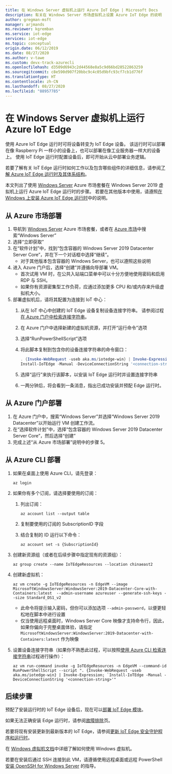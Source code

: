 ```yaml
---
title: 在 Windows Server 虚拟机上运行 Azure IoT Edge | Microsoft Docs
description: 有关在 Windows Server 市场虚拟机上设置 Azure IoT Edge 的说明
author: gregman-msft
manager: arjmands
ms.reviewer: kgremban
ms.service: iot-edge
services: iot-edge
ms.topic: conceptual
origin.date: 06/12/2019
ms.date: 08/27/2020
ms.author: v-tawe
ms.custom: devx-track-azurecli
ms.openlocfilehash: d3509d6943c2d44568e8a5c9d66bd28522863259
ms.sourcegitcommit: c8e590d907f20bbc9c4c05d9bfc93cf7cb1d776f
ms.translationtype: HT
ms.contentlocale: zh-CN
ms.lasthandoff: 08/27/2020
ms.locfileid: "88957785"
---
```

# <a name="run-azure-iot-edge-on-windows-server-virtual-machines"></a>在 Windows Server 虚拟机上运行 Azure IoT Edge

使用 Azure IoT Edge 运行时可将设备转变为 IoT Edge 设备。 该运行时可以部署在像 Raspberry Pi 一样小的设备上，也可以部署在像工业服务器一样大的设备上。 使用 IoT Edge 运行时配置设备后，即可开始从云中部署业务逻辑。

若要了解有关 IoT Edge 运行时如何工作以及包含哪些组件的详细信息，请参阅[了解 Azure IoT Edge 运行时及其体系结构](iot-edge-runtime.md)。

本文列出了使用 [Windows Server](https://market.azure.cn/marketplace/apps/microsoftwindowsserver.windowsserver?tab=Overview) Azure 市场套餐在 Windows Server 2019 虚拟机上运行 Azure IoT Edge 运行时的步骤。 若要在其他版本中使用，请遵照[在 Windows 上安装 Azure IoT Edge 运行时](how-to-install-iot-edge-windows.md)中的说明。

## <a name="deploy-from-the-azure-marketplace"></a>从 Azure 市场部署

1. 导航到 [Windows Server](https://market.azure.cn/marketplace/apps/microsoftwindowsserver.windowsserver?tab=Overview) Azure 市场套餐，或者在 [Azure 市场](https://market.azure.cn/marketplace/apps)中搜索“Windows Server”
2. 选择“立即获取” 
3. 在“软件计划”中，找到“包含容器的 Windows Server 2019 Datacenter Server Core”，并在下一个对话框中选择“继续”。  
    * 对于其他版本包含容器的 Windows Server，也可以遵照这些说明
4. 进入 Azure 门户后，选择“创建”并遵循向导部署 VM。 
    * 首次试用 VM 时，在公共入站端口菜单中可以十分方便地使用密码和启用 RDP 与 SSH。
    * 如果你有资源密集型工作负荷，应通过添加更多 CPU 和/或内存来升级虚拟机大小。
5. 部署虚拟机后，请将其配置为连接到 IoT 中心：
    1. 从在 IoT 中心中创建的 IoT Edge 设备复制设备连接字符串。 请参阅过程[在 Azure 门户中检索连接字符串](how-to-register-device.md#retrieve-the-connection-string-in-the-azure-portal)。
    1. 在 Azure 门户中选择新建的虚拟机资源，并打开“运行命令”选项 
    1. 选择“RunPowerShellScript”选项 
    1. 将此脚本复制到包含你的设备连接字符串的命令窗口：

        ```powershell
        . {Invoke-WebRequest -useb aka.ms/iotedge-win} | Invoke-Expression; `
        Install-IoTEdge -Manual -DeviceConnectionString '<connection-string>'
        ```

    1. 选择“运行”来执行该脚本，以安装 IoT Edge 运行时并设置连接字符串 
    1. 一两分钟后，将会看到一条消息，指出已成功安装并预配 Edge 运行时。

## <a name="deploy-from-the-azure-portal"></a>从 Azure 门户部署

1. 在 Azure 门户中，搜索“Windows Server”并选择“Windows Server 2019 Datacenter”以开始运行 VM 创建工作流。 
2. 在“选择软件计划”中，选择“包含容器的 Windows Server 2019 Datacenter Server Core”，然后选择“创建”  
3. 完成上述“从 Azure 市场部署”说明中的步骤 5。

## <a name="deploy-from-azure-cli"></a>从 Azure CLI 部署

1. 如果在桌面上使用 Azure CLI，请先登录：

   ```azurecli
   az login
   ```

1. 如果你有多个订阅，请选择要使用的订阅：
   1. 列出订阅：

      ```azurecli
      az account list --output table
      ```

   1. 复制要使用的订阅的 SubscriptionID 字段
   1. 结合复制的 ID 运行以下命令：

      ```azurecli
      az account set -s {SubscriptionId}
      ```

1. 创建新资源组（或者在后续步骤中指定现有的资源组）：

   ```azurecli
   az group create --name IoTEdgeResources --location chinaeast2
   ```

1. 创建新虚拟机：

   ```azurecli
   az vm create -g IoTEdgeResources -n EdgeVM --image MicrosoftWindowsServer:WindowsServer:2019-Datacenter-Core-with-Containers:latest  --admin-username azureuser --generate-ssh-keys --size Standard_DS1_v2
   ```

   * 此命令将提示输入密码，但你可以添加选项 `--admin-password`，以便更轻松地在脚本中进行设置
   * 仅当使用远程桌面时，Windows Server Core 映像才支持命令行，因此，如果你偏向于完整桌面体验，请指定 `MicrosoftWindowsServer:WindowsServer:2019-Datacenter-with-Containers:latest` 作为映像

1. 设置设备连接字符串（如果你不熟悉此过程，可以按照[使用 Azure CLI 检索连接字符串](how-to-register-device.md#retrieve-the-connection-string-with-the-azure-cli)过程进行操作）：

   ```azurecli
   az vm run-command invoke -g IoTEdgeResources -n EdgeVM --command-id RunPowerShellScript --script ". {Invoke-WebRequest -useb aka.ms/iotedge-win} | Invoke-Expression; `Install-IoTEdge -Manual -DeviceConnectionString '<connection-string>'"
   ```

## <a name="next-steps"></a>后续步骤

预配了安装运行时的 IoT Edge 设备后，现在可以[部署 IoT Edge 模块](how-to-deploy-modules-portal.md)。

如果无法正确安装 Edge 运行时，请参阅[故障排除](troubleshoot.md)页。

若要将现有安装更新到最新版本的 IoT Edge，请参阅[更新 IoT Edge 安全守护程序和运行时](how-to-update-iot-edge.md)。

在 [Windows 虚拟机文档](https://docs.azure.cn/virtual-machines/windows/)中详细了解如何使用 Windows 虚拟机。

若要在安装后通过 SSH 连接到此 VM，请遵循使用远程桌面或远程 PowerShell [安装 OpenSSH for Windows Server](https://docs.microsoft.com/windows-server/administration/openssh/openssh_install_firstuse#installing-openssh-with-powershell) 的指导。
